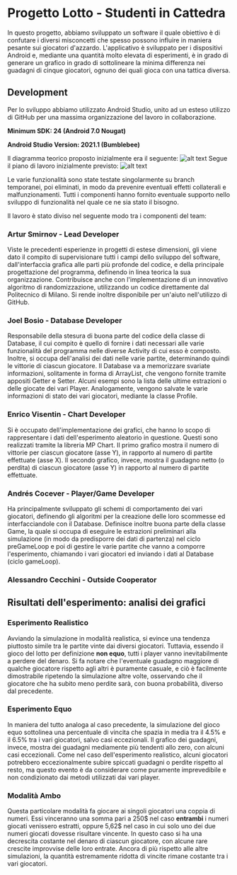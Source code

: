 # Progetto Lotto - Studenti in Cattedra

In questo progetto, abbiamo sviluppato un software il quale obiettivo è
di confutare i diversi misconcetti che spesso possono influire in
maniera pesante sui giocatori d'azzardo. L'applicativo è sviluppato per i
dispositivi Android e, mediante una quantità molto elevata di esperimenti,
è in grado di generare un grafico in grado di sottolineare la minima
differenza nei guadagni di cinque giocatori, ognuno dei quali gioca con
una tattica diversa.

## Development

Per lo sviluppo abbiamo utilizzato Android Studio, unito ad un esteso
utilizzo di GitHub per una massima organizzazione del lavoro in
collaborazione. 

__Minimum SDK: 24 \(Android 7.0 Nougat\)__

__Android Studio Version: 2021.1 \(Bumblebee\)__

Il diagramma teorico proposto inizialmente era il seguente:
![alt text](https://github.com/VoltDevelopers/Simulation-lotto/blob/main/proj.svg?raw=true)
Segue il piano di lavoro inizialmente previsto:
![alt text](https://github.com/VoltDevelopers/Simulation-lotto/blob/main/templine.svg?raw=true)

Le varie funzionalità sono state testate singolarmente
su branch temporanei, poi eliminati, in modo da prevenire eventuali
effetti collaterali e malfunzionamenti.
Tutti i componenti hanno fornito eventuale supporto nello sviluppo di
funzionalità nel quale ce ne sia stato il bisogno.

Il lavoro è stato diviso nel seguente modo tra i componenti del team:

### Artur Smirnov - Lead Developer

Viste le precedenti esperienze in progetti di estese dimensioni, gli
viene dato il compito di supervisionare tutti i campi dello sviluppo del
software, dall'interfaccia grafica alle parti più profonde del codice,
e della principale progettazione del programma, definendo in linea
teorica la sua organizzazione. Contribuisce anche con l'implementazione
di un innovativo algoritmo di randomizzazione, utilizzando un codice
direttamente dal Politecnico di Milano.
Si rende inoltre disponibile per un'aiuto nell'utilizzo di GitHub.

### Joel Bosio - Database Developer

Responsabile della stesura di buona parte del codice della classe di
Database, il cui compito è quello di fornire i dati necessari alle
varie funzionalità del programma nelle diverse Activity di cui esso
è composto. Inoltre, si occupa dell'analisi dei dati nelle varie
partite, determinando quindi le vittorie di ciascun giocatore.
Il Database va a memorizzare svariate informazioni, solitamente in
forma di ArrayList, che vengono fornite tramite appositi Getter e 
Setter. Alcuni esempi sono la lista delle ultime estrazioni o delle
giocate dei vari Player. Analogamente, vengono salvate le varie
informazioni di stato dei vari giocatori, mediante la classe Profile.

### Enrico Visentin - Chart Developer

Si è occupato dell'implementazione dei grafici, che hanno lo scopo di
rappresentare i dati dell'esperimento aleatorio in questione. Questi
sono realizzati tramite la libreria MP Chart. Il primo grafico mostra
il numero di vittorie per ciascun giocatore (asse Y), in rapporto al
numero di partite effettuate (asse X). Il secondo grafico, invece,
mostra il guadagno netto (o perdita) di ciascun giocatore (asse Y) in
rapporto al numero di partite effettuate.

### Andrés Cocever - Player/Game Developer

Ha principalmente sviluppato gli schemi di comportamento dei vari
giocatori, definendo gli algoritmi per la creazione delle loro
scommesse ed interfacciandole con il Database. Definisce inoltre buona
parte della classe Game, la quale si occupa di eseguire le estrazioni 
preliminari alla simulazione (in modo da predisporre dei dati di
partenza) nel ciclo preGameLoop e poi di gestire le varie partite che
vanno a comporre l'esperimento, chiamando i vari giocatori ed inviando
i dati al Database (ciclo gameLoop).

### Alessandro Cecchini - Outside Cooperator

## Risultati dell'esperimento: analisi dei grafici

### Esperimento Realistico

Avviando la simulazione in modalità realistica, si evince una tendenza
piuttosto simile tra le partite vinte dai diversi giocatori. Tuttavia,
essendo il gioco del lotto per definizione **non equo**, tutti i player
vanno inevitabilmente a perdere del denaro. Si fa notare che l'eventuale
guadagno maggiore di qualche giocatore rispetto agli altri è puramente
casuale, e ciò è facilmente dimostrabile ripetendo la simulazione
altre volte, osservando che il giocatore che ha subito meno perdite
sarà, con buona probabilità, diverso dal precedente.

### Esperimento Equo

In maniera del tutto analoga al caso precedente, la simulazione del gioco
equo sottolinea una percentuale di vincita che spazia in media tra il
4.5% e il 6.5% tra i vari giocatori, salvo casi eccezionali. Il grafico
dei guadagni, invece, mostra dei guadagni mediamente più tendenti allo
zero, con alcuni casi eccezionali. Come nel caso dell'esperimento
realistico, alcuni giocatori potrebbero eccezionalmente subire spiccati
guadagni o perdite rispetto al resto, ma questo evento è da considerare
come puramente imprevedibile e non condizionato dai metodi utilizzati dai
vari player.

### Modalità Ambo

Questa particolare modalità fa giocare ai singoli giocatori una coppia
di numeri. Essi vinceranno una somma pari a 250$ nel caso **entrambi** i
numeri giocati venissero estratti, oppure 5,62$ nel caso in cui solo uno
dei due numeri giocati dovesse risultare vincente. In questo caso si ha
una decrescita costante nel denaro di ciascun giocatore, con alcune rare
crescite improvvise delle loro entrate. Ancora di più rispetto alle altre
simulazioni, la quantità estremamente ridotta di vincite rimane 
costante tra i vari giocatori.
